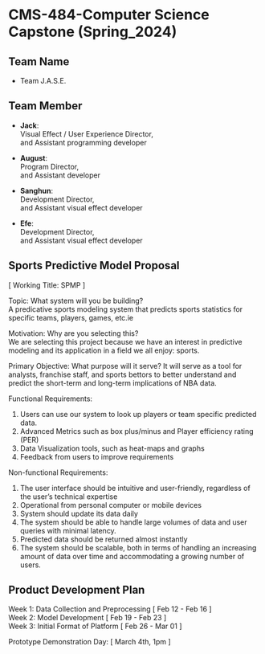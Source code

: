 # CMS-484-Computer Science Capstone (Spring_2024)

## Team Name
- Team J.A.S.E.

## Team Member
- **Jack**:  
Visual Effect / User Experience Director,  
and Assistant programming developer 
  
- **August**:    
Program Director,  
and Assistant developer

- **Sanghun**:  
Development Director,  
and Assistant visual effect developer

- **Efe**:  
Development Director,  
and Assistant visual effect developer  

## Sports Predictive Model Proposal 

[ Working Title: SPMP ]

Topic: What system will you be building?  
A predicative sports modeling system that predicts sports statistics for specific teams, players, games, etc.ie   

Motivation: Why are you selecting this?   
We are selecting this project because we have an interest in predictive modeling and its application in a field we all enjoy: sports.  

Primary Objective: What purpose will it serve? 
It will serve as a tool for analysts, franchise staff, and sports bettors to better understand and predict the short-term and long-term implications of NBA data.  

Functional Requirements: 
1. Users can use our system to look up players or team specific predicted data. 
2. Advanced Metrics such as box plus/minus and Player efficiency rating (PER) 
3. Data Visualization tools, such as heat-maps and graphs 
4. Feedback from users to improve requirements  

Non-functional Requirements:

1. The user interface should be intuitive and user-friendly, regardless of the user’s technical expertise 
2. Operational from personal computer or mobile devices 
3. System should update its data daily 
4. The system should be able to handle large volumes of data and user queries with minimal latency. 
5. Predicted data should be returned almost instantly 
6. The system should be scalable, both in terms of handling an increasing amount of data over time and accommodating a growing number of users.


## Product Development Plan

Week 1: Data Collection and Preprocessing		[ Feb 12 - Feb 16 ]   
Week 2: Model Development 			            [ Feb 19 - Feb 23 ]   
Week 3: Initial Format of Platform			    [ Feb 26 - Mar 01 ]   

Prototype Demonstration Day:                [ March 4th, 1pm ]   

